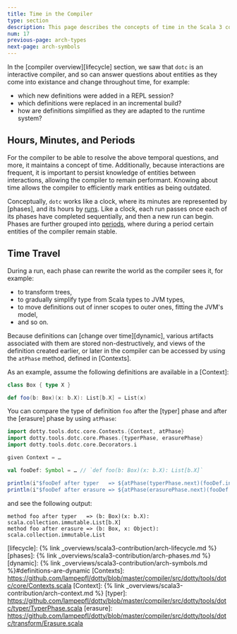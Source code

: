 ```yaml
---
title: Time in the Compiler
type: section
description: This page describes the concepts of time in the Scala 3 compiler.
num: 17
previous-page: arch-types
next-page: arch-symbols
---
```


In the [compiler overview][lifecycle] section, we saw that `dotc` is an interactive compiler,
and so can answer questions about entities as they come into existance and change throughout time,
for example:
- which new definitions were added in a REPL session?
- which definitions were replaced in an incremental build?
- how are definitions simplified as they are adapted to the runtime system?

## Hours, Minutes, and Periods

For the compiler to be able to resolve the above temporal questions, and more, it maintains
a concept of time. Additionally, because interactions are frequent, it is important to
persist knowledge of entities between interactions, allowing the compiler to remain performant.
Knowing about time allows the compiler to efficiently mark entities as being outdated.

Conceptually, `dotc` works like a clock, where its minutes are represented by [phases],
and its hours by [runs]. Like a clock, each run passes once each of its phases have completed
sequentially, and then a new run can begin. Phases are further grouped into [periods], where
during a period certain entities of the compiler remain stable.

## Time Travel

During a run, each phase can rewrite the world as the compiler sees it, for example:
- to transform trees,
- to gradually simplify type from Scala types to JVM types,
- to move definitions out of inner scopes to outer ones, fitting the JVM's model,
- and so on.

Because definitions can [change over time][dynamic], various artifacts associated with them
are stored non-destructively, and views of the definition created earlier, or later
in the compiler can be accessed by using the `atPhase` method, defined in [Contexts].

As an example, assume the following definitions are available in a [Context]:
```scala
class Box { type X }

def foo(b: Box)(x: b.X): List[b.X] = List(x)
```

You can compare the type of definition `foo` after the [typer] phase and after the [erasure] phase
by using `atPhase`:
```scala
import dotty.tools.dotc.core.Contexts.{Context, atPhase}
import dotty.tools.dotc.core.Phases.{typerPhase, erasurePhase}
import dotty.tools.dotc.core.Decorators.i

given Context = …

val fooDef: Symbol = … // `def foo(b: Box)(x: b.X): List[b.X]`

println(i"$fooDef after typer   => ${atPhase(typerPhase.next)(fooDef.info)}")
println(i"$fooDef after erasure => ${atPhase(erasurePhase.next)(fooDef.info)}")
```
and see the following output:
```
method foo after typer   => (b: Box)(x: b.X): scala.collection.immutable.List[b.X]
method foo after erasure => (b: Box, x: Object): scala.collection.immutable.List
```

[runs]: https://github.com/lampepfl/dotty/blob/a527f3b1e49c0d48148ccfb2eb52e3302fc4a349/compiler/src/dotty/tools/dotc/Run.scala
[periods]: https://github.com/lampepfl/dotty/blob/a527f3b1e49c0d48148ccfb2eb52e3302fc4a349/compiler/src/dotty/tools/dotc/core/Periods.scala
[lifecycle]: {% link _overviews/scala3-contribution/arch-lifecycle.md %}
[phases]: {% link _overviews/scala3-contribution/arch-phases.md %}
[dynamic]: {% link _overviews/scala3-contribution/arch-symbols.md %}#definitions-are-dynamic
[Contexts]: https://github.com/lampepfl/dotty/blob/master/compiler/src/dotty/tools/dotc/core/Contexts.scala
[Context]: {% link _overviews/scala3-contribution/arch-context.md %}
[typer]: https://github.com/lampepfl/dotty/blob/master/compiler/src/dotty/tools/dotc/typer/TyperPhase.scala
[erasure]: https://github.com/lampepfl/dotty/blob/master/compiler/src/dotty/tools/dotc/transform/Erasure.scala
